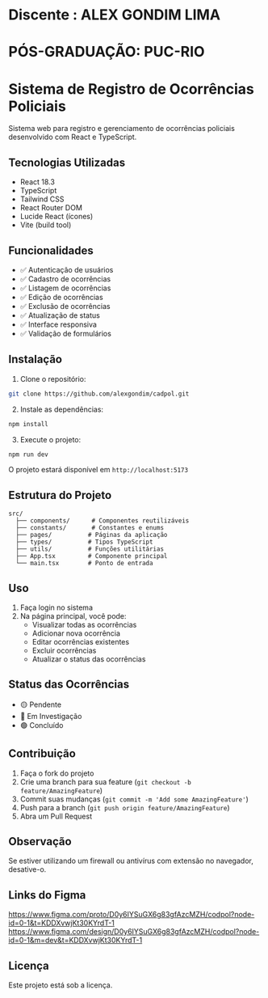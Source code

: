
# Discente : ALEX GONDIM LIMA
# PÓS-GRADUAÇÃO: PUC-RIO 


# Sistema de Registro de Ocorrências Policiais

Sistema web para registro e gerenciamento de ocorrências policiais desenvolvido com React e TypeScript.

## Tecnologias Utilizadas

- React 18.3
- TypeScript
- Tailwind CSS
- React Router DOM
- Lucide React (ícones)
- Vite (build tool)

## Funcionalidades

- ✅ Autenticação de usuários
- ✅ Cadastro de ocorrências
- ✅ Listagem de ocorrências
- ✅ Edição de ocorrências
- ✅ Exclusão de ocorrências
- ✅ Atualização de status
- ✅ Interface responsiva
- ✅ Validação de formulários

## Instalação

1. Clone o repositório:
```bash
git clone https://github.com/alexgondim/cadpol.git
```

2. Instale as dependências:
```bash
npm install
```

3. Execute o projeto:
```bash
npm run dev
```

O projeto estará disponível em `http://localhost:5173`

## Estrutura do Projeto

```
src/
  ├── components/      # Componentes reutilizáveis
  ├── constants/       # Constantes e enums
  ├── pages/          # Páginas da aplicação
  ├── types/          # Tipos TypeScript
  ├── utils/          # Funções utilitárias
  ├── App.tsx         # Componente principal
  └── main.tsx        # Ponto de entrada
```

## Uso

1. Faça login no sistema
2. Na página principal, você pode:
   - Visualizar todas as ocorrências
   - Adicionar nova ocorrência
   - Editar ocorrências existentes
   - Excluir ocorrências
   - Atualizar o status das ocorrências

## Status das Ocorrências

- 🟡 Pendente
- 🔵 Em Investigação
- 🟢 Concluído

## Contribuição

1. Faça o fork do projeto
2. Crie uma branch para sua feature (`git checkout -b feature/AmazingFeature`)
3. Commit suas mudanças (`git commit -m 'Add some AmazingFeature'`)
4. Push para a branch (`git push origin feature/AmazingFeature`)
5. Abra um Pull Request


## Observação
Se estiver utilizando um firewall ou antivírus com extensão no navegador, desative-o.

## Links do Figma 
https://www.figma.com/proto/D0y6IYSuGX6g83gfAzcMZH/codpol?node-id=0-1&t=KDDXvwjKt30KYrdT-1
https://www.figma.com/design/D0y6IYSuGX6g83gfAzcMZH/codpol?node-id=0-1&m=dev&t=KDDXvwjKt30KYrdT-1

## Licença

Este projeto está sob a licença.
